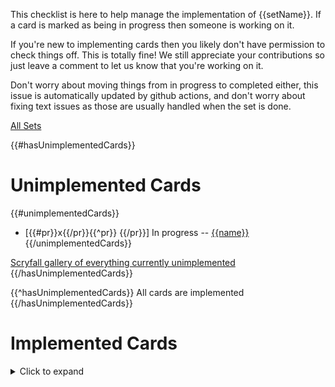 This checklist is here to help manage the implementation of {{setName}}. If a card is marked as being in progress then someone is working on it.

If you're new to implementing cards then you likely don't have permission to check things off. This is totally fine! We still appreciate your contributions so just leave a comment to let us know that you're working on it.

Don't worry about moving things from in progress to completed either, this issue is automatically updated by github actions, and don't worry about fixing text issues as those are usually handled when the set is done.

[All Sets](https://github.com/magefree/mage/wiki/Set-implementation-list)


{{#hasUnimplementedCards}}
# Unimplemented Cards

{{#unimplementedCards}}
- [{{#pr}}x{{/pr}}{{^pr}} {{/pr}}]  In progress -- [{{name}}]({{scryfall}})
{{/unimplementedCards}}

[Scryfall gallery of everything currently unimplemented]({{unimplementedScryfallLink}})
{{/hasUnimplementedCards}}

{{^hasUnimplementedCards}}
All cards are implemented
{{/hasUnimplementedCards}}

# Implemented Cards
<details>
  <summary>Click to expand</summary>
  </br>

  {{#hasImplementedCards}}
  {{#implementedCards}}
  - [{{#pr}}x{{/pr}}{{^pr}} {{/pr}}]  Done -- [{{name}}]({{scryfall}})
  {{/implementedCards}}
  {{/hasImplementedCards}}

</details>

